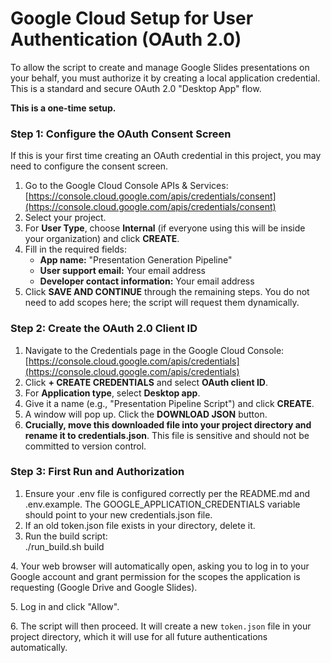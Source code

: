 # **Google Cloud Setup for User Authentication (OAuth 2.0)**

To allow the script to create and manage Google Slides presentations on your behalf, you must authorize it by creating a local application credential. This is a standard and secure OAuth 2.0 "Desktop App" flow.

**This is a one-time setup.**

### **Step 1: Configure the OAuth Consent Screen**

If this is your first time creating an OAuth credential in this project, you may need to configure the consent screen.

1. Go to the Google Cloud Console APIs & Services: [https://console.cloud.google.com/apis/credentials/consent](https://console.cloud.google.com/apis/credentials/consent)  
2. Select your project.  
3. For **User Type**, choose **Internal** (if everyone using this will be inside your organization) and click **CREATE**.  
4. Fill in the required fields:  
   * **App name:** "Presentation Generation Pipeline"  
   * **User support email:** Your email address  
   * **Developer contact information:** Your email address  
5. Click **SAVE AND CONTINUE** through the remaining steps. You do not need to add scopes here; the script will request them dynamically.

### **Step 2: Create the OAuth 2.0 Client ID**

1. Navigate to the Credentials page in the Google Cloud Console: [https://console.cloud.google.com/apis/credentials](https://console.cloud.google.com/apis/credentials)  
2. Click **\+ CREATE CREDENTIALS** and select **OAuth client ID**.  
3. For **Application type**, select **Desktop app**.  
4. Give it a name (e.g., "Presentation Pipeline Script") and click **CREATE**.  
5. A window will pop up. Click the **DOWNLOAD JSON** button.  
6. **Crucially, move this downloaded file into your project directory and rename it to credentials.json**. This file is sensitive and should not be committed to version control.

### **Step 3: First Run and Authorization**

1. Ensure your .env file is configured correctly per the README.md and .env.example. The GOOGLE\_APPLICATION\_CREDENTIALS variable should point to your new credentials.json file.  
2. If an old token.json file exists in your directory, delete it.  
3. Run the build script:  
   ./run\_build.sh build

4\. Your web browser will automatically open, asking you to log in to your Google account and grant permission for the scopes the application is requesting (Google Drive and Google Slides). 

5\. Log in and click "Allow". 

6\. The script will then proceed. It will create a new `token.json` file in your project directory, which it will use for all future authentications automatically.